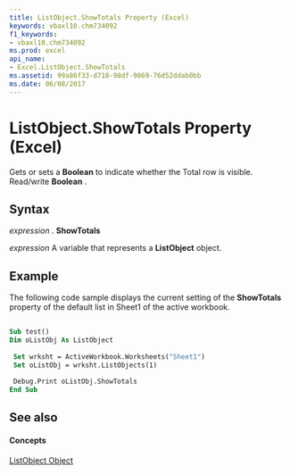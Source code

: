 ```yaml
---
title: ListObject.ShowTotals Property (Excel)
keywords: vbaxl10.chm734092
f1_keywords:
- vbaxl10.chm734092
ms.prod: excel
api_name:
- Excel.ListObject.ShowTotals
ms.assetid: 99a86f33-d718-98df-9869-76d52ddab0bb
ms.date: 06/08/2017
---
```



# ListObject.ShowTotals Property (Excel)

Gets or sets a  **Boolean** to indicate whether the Total row is visible. Read/write **Boolean** .


## Syntax

 _expression_ . **ShowTotals**

 _expression_ A variable that represents a **ListObject** object.


## Example

The following code sample displays the current setting of the  **ShowTotals** property of the default list in Sheet1 of the active workbook.


```vb
 
Sub test() 
Dim oListObj As ListObject 
 
 Set wrksht = ActiveWorkbook.Worksheets("Sheet1") 
 Set oListObj = wrksht.ListObjects(1) 
 
 Debug.Print oListObj.ShowTotals 
End Sub
```


## See also


#### Concepts


[ListObject Object](listobject-object-excel.md)

